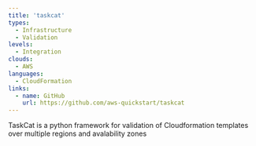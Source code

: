 ```yaml
---
title: 'taskcat'
types:
  - Infrastructure
  - Validation
levels:
  - Integration
clouds:
  - AWS
languages:
  - CloudFormation
links:
  - name: GitHub
    url: https://github.com/aws-quickstart/taskcat
---
```


TaskCat is a python framework for validation of Cloudformation templates over multiple regions and avalability zones